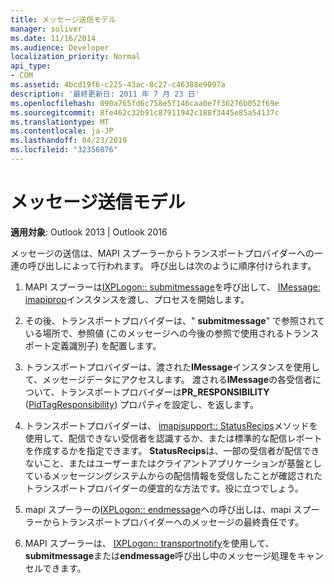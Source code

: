 ```yaml
---
title: メッセージ送信モデル
manager: soliver
ms.date: 11/16/2014
ms.audience: Developer
localization_priority: Normal
api_type:
- COM
ms.assetid: 4bcd19f6-c225-43ac-8c27-c46388e9097a
description: '最終更新日: 2011 年 7 月 23 日'
ms.openlocfilehash: 090a765fd6c758e5f146caa0e7f36276b052f69e
ms.sourcegitcommit: 8fe462c32b91c87911942c188f3445e85a54137c
ms.translationtype: MT
ms.contentlocale: ja-JP
ms.lasthandoff: 04/23/2019
ms.locfileid: "32356876"
---
```

# <a name="message-submission-model"></a>メッセージ送信モデル

  
  
**適用対象**: Outlook 2013 | Outlook 2016 
  
メッセージの送信は、MAPI スプーラーからトランスポートプロバイダーへの一連の呼び出しによって行われます。 呼び出しは次のように順序付けられます。
  
1. MAPI スプーラーは[IXPLogon:: submitmessage](ixplogon-submitmessage.md)を呼び出して、 [IMessage: imapiprop](imessageimapiprop.md)インスタンスを渡し、プロセスを開始します。 
    
2. その後、トランスポートプロバイダーは、" **submitmessage**" で参照されている場所で、参照値 (このメッセージへの今後の参照で使用されるトランスポート定義識別子) を配置します。
    
3. トランスポートプロバイダーは、渡された**IMessage**インスタンスを使用して、メッセージデータにアクセスします。 渡される**IMessage**の各受信者について、トランスポートプロバイダーは**PR_RESPONSIBILITY** ([PidTagResponsibility](pidtagresponsibility-canonical-property.md)) プロパティを設定し、を返します。
    
4. トランスポートプロバイダーは、 [imapisupport:: StatusRecips](imapisupport-statusrecips.md)メソッドを使用して、配信できない受信者を認識するか、または標準的な配信レポートを作成するかを指定できます。 **StatusRecips**は、一部の受信者が配信できないこと、またはユーザーまたはクライアントアプリケーションが基盤としているメッセージングシステムからの配信情報を受信したことが確認されたトランスポートプロバイダーの便宜的な方法です。役に立つでしょう。 
    
5. mapi スプーラーの[IXPLogon:: endmessage](ixplogon-endmessage.md)への呼び出しは、mapi スプーラーからトランスポートプロバイダーへのメッセージの最終責任です。 
    
6. MAPI スプーラーは、 [IXPLogon:: transportnotify](ixplogon-transportnotify.md)を使用して、 **submitmessage**または**endmessage**呼び出し中のメッセージ処理をキャンセルできます。 
    

